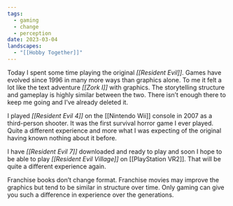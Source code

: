 ```yaml
---
tags:
  - gaming
  - change
  - perception
date: 2023-03-04
landscapes:
  - "[[Hobby Together]]"
---
```

Today I spent some time playing the original *[[Resident Evil]]*. Games have evolved since 1996 in many more ways than graphics alone. To me it felt a lot like the text adventure _[[Zork I]]_ with graphics. The storytelling structure and gameplay is highly similar between the two. There isn’t enough there to keep me going and I’ve already deleted it.

I played _[[Resident Evil 4]]_ on the [[Nintendo Wii]] console in 2007 as a third-person shooter. It was the first survival horror game I ever played. Quite a different experience and more what I was expecting of the original having known nothing about it before.

I have _[[Resident Evil 7]]_ downloaded and ready to play and soon I hope to be able to play _[[Resident Evil Village]]_ on [[PlayStation VR2]]. That will be quite a different experience again.

Franchise books don’t change format. Franchise movies may improve the graphics but tend to be similar in structure over time. Only gaming can give you such a difference in experience over the generations.